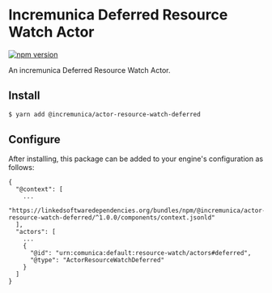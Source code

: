 # Incremunica Deferred Resource Watch Actor

[![npm version](https://badge.fury.io/js/@incremunica%2Factor-resource-watch-deferred.svg)](https://badge.fury.io/js/@incremunica%2Factor-resource-watch-deferred)

An incremunica Deferred Resource Watch Actor.

## Install

```bash
$ yarn add @incremunica/actor-resource-watch-deferred
```

## Configure

After installing, this package can be added to your engine's configuration as follows:
```text
{
  "@context": [
    ...
    "https://linkedsoftwaredependencies.org/bundles/npm/@incremunica/actor-resource-watch-deferred/^1.0.0/components/context.jsonld"
  ],
  "actors": [
    ...
    {
      "@id": "urn:comunica:default:resource-watch/actors#deferred",
      "@type": "ActorResourceWatchDeferred"
    }
  ]
}
```
